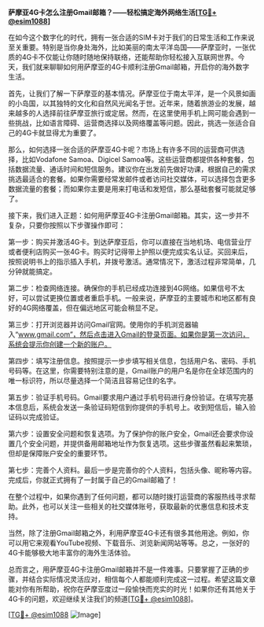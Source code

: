 **萨摩亚4G卡怎么注册Gmail邮箱？——轻松搞定海外网络生活[[TG💪+ @esim1088](https://t.me/s/esim1088)]**

在如今这个数字化的时代，拥有一张合适的SIM卡对于我们的日常生活和工作来说至关重要。特别是当你身处海外，比如美丽的南太平洋岛国——萨摩亚时，一张优质的4G卡不仅能让你随时随地保持联络，还能帮助你轻松接入互联网世界。今天，我们就来聊聊如何用萨摩亚的4G卡顺利注册Gmail邮箱，开启你的海外数字生活。

首先，让我们了解一下萨摩亚的基本情况。萨摩亚位于南太平洋，是一个风景如画的小岛国，以其独特的文化和自然风光闻名于世。近年来，随着旅游业的发展，越来越多的人选择前往萨摩亚旅行或定居。然而，在这里使用手机上网可能会遇到一些挑战，比如语言障碍、运营商选择以及网络覆盖等问题。因此，挑选一张适合自己的4G卡就显得尤为重要了。

那么，如何选择一张合适的萨摩亚4G卡呢？市场上有许多不同的运营商可供选择，比如Vodafone Samoa、Digicel Samoa等。这些运营商都提供各种套餐，包括数据流量、通话时间和短信服务。建议你在出发前先做好功课，根据自己的需求挑选最适合的套餐。如果你需要经常发邮件或者访问社交媒体，可以选择包含更多数据流量的套餐；而如果你主要是用来打电话和发短信，那么基础套餐可能就足够了。

接下来，我们进入正题：如何用萨摩亚4G卡注册Gmail邮箱。其实，这一步并不复杂，只要你按照以下步骤操作即可：

第一步：购买并激活4G卡。到达萨摩亚后，你可以直接在当地机场、电信营业厅或者便利店购买一张4G卡。购买时记得带上护照以便完成实名认证。买回来后，按照说明书上的指示插入手机，并拨号激活。通常情况下，激活过程非常简单，几分钟就能搞定。

第二步：检查网络连接。确保你的手机已经成功连接到4G网络。如果信号不太好，可以尝试更换位置或者重启手机。一般来说，萨摩亚的主要城市和地区都有良好的4G网络覆盖，但在偏远地区可能会稍显不足。

第三步：打开浏览器并访问Gmail官网。使用你的手机浏览器输入“www.gmail.com”，然后点击进入Gmail的登录页面。如果你是第一次访问，系统会提示你创建一个新的账户。

第四步：填写注册信息。按照提示一步步填写相关信息，包括用户名、密码、手机号码等。在这里，你需要特别注意的是，Gmail账户的用户名是你在全球范围内的唯一标识符，所以尽量选择一个简洁且容易记住的名字。

第五步：验证手机号码。Gmail要求用户通过手机号码进行身份验证。在填写完基本信息后，系统会发送一条验证码短信到你提供的手机号上。收到短信后，输入验证码以完成验证。

第六步：设置安全问题和恢复选项。为了保护你的账户安全，Gmail还会要求你设置几个安全问题，并提供备用邮箱地址作为恢复选项。这些步骤虽然看起来繁琐，但却是保障账户安全的重要环节。

第七步：完善个人资料。最后一步是完善你的个人资料，包括头像、昵称等内容。完成后，你就正式拥有了一封属于自己的Gmail邮箱了！

在整个过程中，如果你遇到了任何问题，都可以随时拨打运营商的客服热线寻求帮助。此外，也可以关注一些相关的社交媒体账号，获取最新的优惠信息和技术支持。

当然，除了注册Gmail邮箱之外，利用萨摩亚4G卡还有很多其他用途。例如，你可以用它来观看YouTube视频、下载音乐、浏览新闻网站等等。总之，一张好的4G卡能够极大地丰富你的海外生活体验。

总而言之，用萨摩亚4G卡注册Gmail邮箱并不是一件难事。只要掌握了正确的步骤，并结合实际情况灵活应对，相信每个人都能顺利完成这一过程。希望这篇文章能对你有所帮助，祝你在萨摩亚度过一段愉快而充实的时光！如果你还有其他关于4G卡的问题，欢迎继续关注我们的频道[[TG💪+ @esim1088](https://t.me/s/esim1088)]。

[[TG💪+ @esim1088](https://t.me/s/esim1088) ![Image](https://i.postimg.cc/4NQfJmqS/Snipaste-2025-05-13-00-14-12.png)]